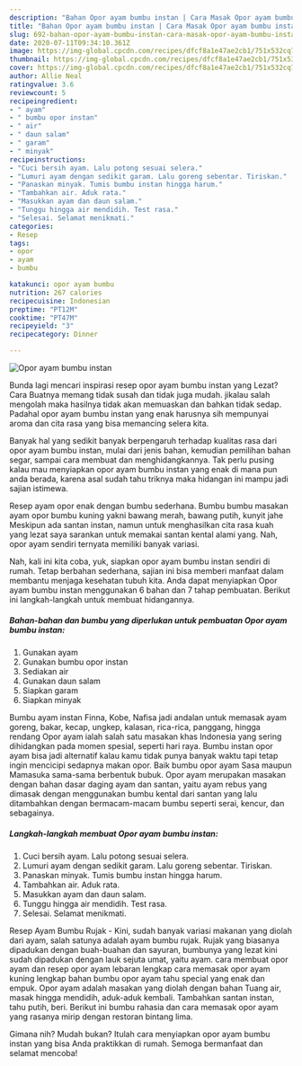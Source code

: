 ```yaml
---
description: "Bahan Opor ayam bumbu instan | Cara Masak Opor ayam bumbu instan Yang Lezat"
title: "Bahan Opor ayam bumbu instan | Cara Masak Opor ayam bumbu instan Yang Lezat"
slug: 692-bahan-opor-ayam-bumbu-instan-cara-masak-opor-ayam-bumbu-instan-yang-lezat
date: 2020-07-11T09:34:10.361Z
image: https://img-global.cpcdn.com/recipes/dfcf8a1e47ae2cb1/751x532cq70/opor-ayam-bumbu-instan-foto-resep-utama.jpg
thumbnail: https://img-global.cpcdn.com/recipes/dfcf8a1e47ae2cb1/751x532cq70/opor-ayam-bumbu-instan-foto-resep-utama.jpg
cover: https://img-global.cpcdn.com/recipes/dfcf8a1e47ae2cb1/751x532cq70/opor-ayam-bumbu-instan-foto-resep-utama.jpg
author: Allie Neal
ratingvalue: 3.6
reviewcount: 5
recipeingredient:
- " ayam"
- " bumbu opor instan"
- " air"
- " daun salam"
- " garam"
- " minyak"
recipeinstructions:
- "Cuci bersih ayam. Lalu potong sesuai selera."
- "Lumuri ayam dengan sedikit garam. Lalu goreng sebentar. Tiriskan."
- "Panaskan minyak. Tumis bumbu instan hingga harum."
- "Tambahkan air. Aduk rata."
- "Masukkan ayam dan daun salam."
- "Tunggu hingga air mendidih. Test rasa."
- "Selesai. Selamat menikmati."
categories:
- Resep
tags:
- opor
- ayam
- bumbu

katakunci: opor ayam bumbu 
nutrition: 267 calories
recipecuisine: Indonesian
preptime: "PT12M"
cooktime: "PT47M"
recipeyield: "3"
recipecategory: Dinner

---
```



![Opor ayam bumbu instan](https://img-global.cpcdn.com/recipes/dfcf8a1e47ae2cb1/751x532cq70/opor-ayam-bumbu-instan-foto-resep-utama.jpg)

Bunda lagi mencari inspirasi resep opor ayam bumbu instan yang Lezat? Cara Buatnya memang tidak susah dan tidak juga mudah. jikalau salah mengolah maka hasilnya tidak akan memuaskan dan bahkan tidak sedap. Padahal opor ayam bumbu instan yang enak harusnya sih mempunyai aroma dan cita rasa yang bisa memancing selera kita.

Banyak hal yang sedikit banyak berpengaruh terhadap kualitas rasa dari opor ayam bumbu instan, mulai dari jenis bahan, kemudian pemilihan bahan segar, sampai cara membuat dan menghidangkannya. Tak perlu pusing kalau mau menyiapkan opor ayam bumbu instan yang enak di mana pun anda berada, karena asal sudah tahu triknya maka hidangan ini mampu jadi sajian istimewa.

Resep ayam opor enak dengan bumbu sederhana. Bumbu bumbu masakan ayam opor bumbu kuning yakni bawang merah, bawang putih, kunyit jahe Meskipun ada santan instan, namun untuk menghasilkan cita rasa kuah yang lezat saya sarankan untuk memakai santan kental alami yang. Nah, opor ayam sendiri ternyata memiliki banyak variasi.


Nah, kali ini kita coba, yuk, siapkan opor ayam bumbu instan sendiri di rumah. Tetap berbahan sederhana, sajian ini bisa memberi manfaat dalam membantu menjaga kesehatan tubuh kita. Anda dapat menyiapkan Opor ayam bumbu instan menggunakan 6 bahan dan 7 tahap pembuatan. Berikut ini langkah-langkah untuk membuat hidangannya.

<!--inarticleads1-->

##### Bahan-bahan dan bumbu yang diperlukan untuk pembuatan Opor ayam bumbu instan:

1. Gunakan  ayam
1. Gunakan  bumbu opor instan
1. Sediakan  air
1. Gunakan  daun salam
1. Siapkan  garam
1. Siapkan  minyak


Bumbu ayam instan Finna, Kobe, Nafisa jadi andalan untuk memasak ayam goreng, bakar, kecap, ungkep, kalasan, rica-rica, panggang, hingga rendang Opor ayam ialah salah satu masakan khas Indonesia yang sering dihidangkan pada momen spesial, seperti hari raya. Bumbu instan opor ayam bisa jadi alternatif kalau kamu tidak punya banyak waktu tapi tetap ingin mencicipi sedapnya makan opor. Baik bumbu opor ayam Sasa maupun Mamasuka sama-sama berbentuk bubuk. Opor ayam merupakan masakan dengan bahan dasar daging ayam dan santan, yaitu ayam rebus yang dimasak dengan menggunakan bumbu kental dari santan yang lalu ditambahkan dengan bermacam-macam bumbu seperti serai, kencur, dan sebagainya. 

<!--inarticleads2-->

##### Langkah-langkah membuat Opor ayam bumbu instan:

1. Cuci bersih ayam. Lalu potong sesuai selera.
1. Lumuri ayam dengan sedikit garam. Lalu goreng sebentar. Tiriskan.
1. Panaskan minyak. Tumis bumbu instan hingga harum.
1. Tambahkan air. Aduk rata.
1. Masukkan ayam dan daun salam.
1. Tunggu hingga air mendidih. Test rasa.
1. Selesai. Selamat menikmati.


Resep Ayam Bumbu Rujak - Kini, sudah banyak variasi makanan yang diolah dari ayam, salah satunya adalah ayam bumbu rujak. Rujak yang biasanya dipadukan dengan buah-buahan dan sayuran, bumbunya yang lezat kini sudah dipadukan dengan lauk sejuta umat, yaitu ayam. cara membuat opor ayam dan resep opor ayam lebaran lengkap cara memasak opor ayam kuning lengkap bahan bumbu opor ayam tahu special yang enak dan empuk. Opor ayam adalah masakan yang diolah dengan bahan Tuang air, masak hingga mendidih, aduk-aduk kembali. Tambahkan santan instan, tahu putih, beri. Berikut ini bumbu rahasia dan cara memasak opor ayam yang rasanya mirip dengan restoran bintang lima. 

Gimana nih? Mudah bukan? Itulah cara menyiapkan opor ayam bumbu instan yang bisa Anda praktikkan di rumah. Semoga bermanfaat dan selamat mencoba!
